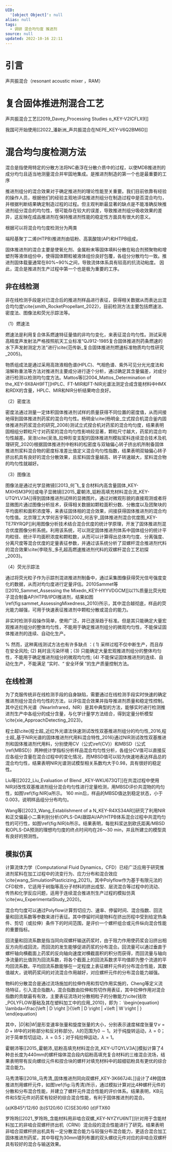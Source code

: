 ```yaml
---
UID:
  '[object Object]': null
alias: null
tags:
  - 调研 混合均匀度 推进剂
source: null
updated: 2022-10-16 22:11
---
```

# 引言


声共振混合（resonant acoustic mixer ，RAM）

# 复合固体推进剂混合工艺

声共振混合工艺[[2019_Davey_Processing Studies o_KEY-V2ICFLX9]]

我国可开始使用[[2022_潘新洲_声共振混合在NEPE_KEY-V6Q2BM6D]]
# 混合均匀度检测方法

混合是指使用特定的分散方法将NC悬浮在分散介质中的过程，以使MDB推进剂的成分均匀且适当地测量混合并牢固地集成。是推进剂制造的第一个也是最重要的工序

推进剂组分的混合效果对于确定推进剂的理论性能至关重要。我们目前依靠有经验的操作人员，根据他们的经验主观地评估推进剂组分在制造过程中是否混合均匀，并根据判断结果确定制造过程的过程。但主观判断最显著的缺点是不能准确反映推进剂组分混合的均匀性，很可能存在较大的误差，导致推进剂组分吸收效果的差异，这反映在成品推进剂在保持推进剂性能的稳定性方面具有很大的意义。

根据可以将混合均匀度检测分为两类

端羟基聚丁二烯(HTPB)推进剂由铝粉、高氯酸铵(AP)和HTPB组成，

固体推进剂的混合主要是使氧化剂、金属粉末等固体填料分散在粘合剂预聚物和增塑剂等液体组份中，使得固体颗粒被液体组份良好包覆，各组分分散均匀一致。推进剂固体载量通常在80%~90%之间，导致流体体系具有较高的抗流动粘度。 因此，混合是推进剂生产过程中第一个也是极为重要的工序。

## 非在线检测

非在线检测手段是对已混合后的推进剂样品进行表征，获得相关数据从而表达出混合均匀度\cite{smith_RocketPropellant_2022}，目前检测方法主要包括燃速法、密度法、图像法和荧光示踪法等。

（1）燃速法

燃速法是利用复合体系燃速特征量值的非均匀变化，来表征混合均匀性。测试采用高精度声发射法严格按照航天工业标准“QJ912-1985复合固体推进剂药条燃速的水下声发射测定方法”进行\cite{范传新_复合固体推进剂燃速标准物质均匀性研究_2005}。

物质组成法是通过采用高效液相色谱(HPLC)、气相色谱、紫外可见分光光度法和溶解称重法等方法对推进剂主要成分进行逐个分析，通过确定其含量偏差，对成分进行检测以检测均匀度方法。Mattos等[[2004_Mattos_Determination of the_KEY-9X8AH9FT]]HPLC、FT-MIR和FT-NIR光谱法测定合成含能材料中HMX和RDX的含量，HPLC、MIR和NIR分析结果吻合良好。


（2）密度法

密度法通过测量一定体积固体推进剂试样的质量获得不同位置的密度值，从而间接地得到固体推进剂药浆的混合均匀性。杨明金\cite{杨明金_立式捏合机混合釜内固体推进剂药浆混合的研究_2008}测试立式捏合机对药浆的混合均匀度，结果表明固相组分颗粒尺寸对药浆的混合均匀性影响较显著，颗粒尺寸越大，药浆的混合均匀性越差。吴浩\cite{吴浩_拉伸形变支配的固体推进剂模拟浆料连续混合技术及机理研究_2020}根据固体推进剂中粉料的松密度与双轴偏心转子挤出机所制备固体推进剂浆料混合物的密度标准差比值定义混合均匀性指数，结果表明双轴偏心转子挤出机具有良好的混合分散效果，且浆料固含量越高、转子转速越大，浆料混合物的均匀性就越好。

（3）图像法

图像法是通过光学显微镜[[2013_何飞_复合材料内高含量固体_KEY-MXHSM3P9]]或电子显微镜[[2015_霍朝沛_铝粉高填充材料混合流_KEY-UTQYLV3A]]得到固体推进剂试样的显微图片。通过对微观形貌的直接观测或者将显微图片通过图像分析技术，获得相关数据如颗粒面积分数、分散度以及团聚块的平均面积和面积浓度等，来表征固体相的混合效果，间接获得固体推进剂的混合均匀性值。北京理工大学何吉宇等[[2002_何吉宇_固体推进剂混合优度图_KEY-TE7RYRQP]]利用图像分析技术结合混合优度的统计学原理，开发了固体推进剂混合优度图像分析系统。利用该系统，可以测定固体推进剂体系中固体组分的统计平均粒径、统计平均面积浓度和颗粒数，从而可以计算得出总体均匀度、分离强度、分离尺度等混合优度的定量表征参数，并通过该系统分析了双螺杆混合推进剂代料的混合效果\cite{李晓东_多孔超高燃速推进剂代料的双螺杆混合工艺初探_2003}。

（4）荧光示踪法

通过将荧光粒子作为示踪剂混进推进剂制备中，通过采集图像获得荧光信号强度变化的数据，从而对均匀度进行定量评估。2010Sammet等[[2010_Sammet_Assessing the Mixedn_KEY-HYYVDGCM]]以1\%质量比荧光粒子混合制备AP/HTPB/IPDI推进剂，结果如图\ref{fig:sammet_AssessingMixedness_2010}所示，其中混合越彻底，样品的荧光能力越强，可用于快速表征推进剂中颗粒分散或混合的能力。

非实时检测手段操作简单，使用广泛，并已逐渐趋于标准。但是其只能确定大量宏观推进剂组分的整体均匀性，不能用于确定推进剂组分的微观均匀性，不能保证固体推进剂的连续、自动化生产。

% 然而，这种离线测试方法也有许多缺点 ：( 1) 采样过程不仅中断生产，而且存在安全风险; (2) 耗时且污染环境；(3) 只能确定大量宏观推进剂组分的整体均匀性，不能用于确定推进剂组分的微观均匀性; (4) 不能保证固体推进剂的连续、自动化生产，不能满足 “实时、“ 安全环保 ”的生产质量控制方法。

## 在线检测

为了克服传统非在线检测手段的自身缺陷，需要通过在线检测手段实时快速的确定推进剂组分混合均匀性的方法，以评估混合效果并指导推进剂质量和稳定性控制。其中近红外光谱（NearInfrared，NIR）是其中典型的方法，能够实时进行检测推进剂生产中各组分的成分含量，与化学计量学方法结合，得到定量分析模型\cite{xie_ApproachDetecting_2023}。

程士超\cite{程士超_近红外光谱法快速测试改性双基推进剂组分的均匀性_2016,程士超_基于NIR光谱的固体推进剂代用料混合特性_2016}通过NIR测试改性双基推进剂和固体推进剂代用料，分别使用CV（公式\ref{CV}）和MBSD（公式\ref{MBSD}）两种统计学指标分析样品混合均匀性分析，各组分CV值可以直接反应各组分含量在混合过程中的变化情况，而MBSD值可以较为快速地表达样品总的混合均匀性，结果表明NIR光谱测试模型相关系数均大于0.98，具有很好的稳定性。

Liu等[[2022_Liu_Evaluation of Blend _KEY-WKU673QT]]在共混过程中使用NIR对改性双基推进剂组分混合均匀性进行定量检测，用MBSD评价共混物的均匀性，如图\ref{fig:NIR}a所示。 160 min后，样品的MBSD值达到稳定状态，小于0.003，说明样品组分分布均匀。 

Wang等[[2023_Wang_Establishment of a N_KEY-R4XS34AR]]研究了利用NIR和正交偏最小二乘判别分析(OPLS-DA)跟踪Al/AP/HTPB体系混合过程中共混均匀性的可行性，如图\ref{fig:NIR}b所示。结果表明，每批料浆达到欧氏距离/MBSD和OPLS-DA预测的理想均匀度的终点时间均在26～30 min，并且所建立的模型具有良好的预测性。 


## 模拟仿真

计算流体力学（Computational Fluid Dynamics，CFD）已经广泛应用于研究推进剂浆料在加工过程中的流变行为、应力分布和混合效应\cite{wang_SimulationPlasticizing_2021}。其中Polyflow作为基于有限元法的CFD软件，它适用于树脂等高分子材料的挤出成型、层流混合等过程中的流动、传热和化学反应问题，适用于连续混合推进剂生产过程的模拟仿真\cite{wu_ExperimentalStudy_2020}。

混合均匀度可以通过Polyflow计算剪切应力、速率、停留时间、混合指数、回流量和回流系数等参数来进行表征。其中停留时间是物料在挤出历程中受到给定热条件、剪切（或拉伸）条件下的时间范围，是评价一个螺杆组合或元件纵向混合性能的重要指标。

回流量和回流系数是指当同向双螺杆输送药浆时，由于阻力作用使药浆会沿挤出相反方向形成回流，而回流的发生能够促进药浆的分布混合。回流量可以通过垂直于螺杆轴向横截面上药浆的反向轴向速度对横截面积的积分而获得，而回流量与轴向净流量的比值则为回流系数，将各个截面上的回流系数求平均值即为整个流道的平均回流系数。平均回流系数能够在一定程度上表征螺杆元件的分布混合性能，其数值越大，说明药浆间的对流混合作用越好，对应螺杆元件的分布混合能力越强。

物料的分散混合是通过流场施加的拉伸作用和剪切作用实施的，Cheng等定义流场特征，引入混合指数$\lambda$，混合指数由拉伸和剪切作用表征，其中拉伸作用对混合指数的贡献最有有效，主要表征流场对分散相粒子的分散能力\cite{钱欣_POLYFLOW基础及其在塑料加工中的应用_2010}，即为：
\begin{equation}
	\lambda=\frac{\left | D  \right |}{\left | D  \right | +\left | W \right | }
\end{equation}

其中，$\left | D  \right |$和$\left | W  \right |$是形变速率张量和旋度张量的大小，分别表示速度梯度张量$\nabla v=D+W$中的对称部分和反对称部分。$\lambda$的范围为$0 \sim 1$。对于纯旋转运动，$\lambda=0$；对于简单剪切运动，$\lambda=0.5$；对于纯拉伸运动，$\lambda=1$。

霍朝沛等[[2015_霍朝沛_铝粉高填充材料混合流_KEY-UTQYLV3A]]模拟计算了4种总长度为440mm的螺杆熔体混合段内铝粉高填充复合材料的三维混合流场，结果表明带有反向螺纹元件和捏合块的螺杆对填充材料中的超细铝粉具有更优的综合混合能力。

马秀清等[[2018_马秀清_固体推进剂同向双螺杆_KEY-3K667J4L]]设计了4种固体推进剂用螺杆元件，如图\ref{fig:马秀清}所示，通过模拟计算对比4种螺杆元件的分散和分布混合性能，并建立了螺杆元件混合性能的评价体系。结果表明，KB元件和S型元件对药浆有较好的综合混合性能，有利于固体推进剂的混合。

(a)KB45°/12/60 (b)S120/60 (C)SE30/60 (d)FTX60

罗玲玲[[2021_罗玲玲_含能材料用非啮合双螺_KEY-NYZYU6NT]]针对用于含能材料加工的非啮合双螺杆挤出机（CRNI）混合段的混合性能进行了研究。结果表明非啮合双螺杆挤出机具有一定分散混合能力与较强分布混合能力，更适合混合加工固体推进剂药浆，其中导程为30mm错列布置的双头螺纹元件对应的非啮合双螺杆具有较好的混合与输送效果。

